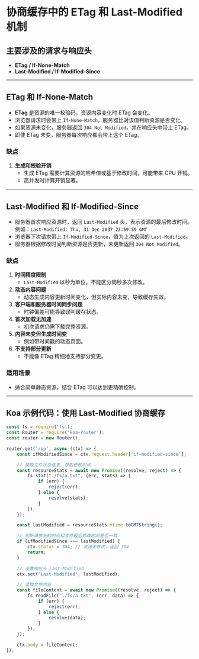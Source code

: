 # 协商缓存中的 ETag 和 Last-Modified 机制

## 主要涉及的请求与响应头

- **ETag / If-None-Match**
- **Last-Modified / If-Modified-Since**

---

## ETag 和 If-None-Match

- **ETag** 是资源的唯一校验码，资源内容变化时 ETag 会变化。
- 浏览器请求时会带上 `If-None-Match`，服务器比对该值判断资源是否变化。
- 如果资源未变化，服务器返回 `304 Not Modified`，并在响应头中带上 ETag。
- 即使 ETag 未变，服务器每次响应都会带上这个 ETag。

### 缺点

1. **生成和校验开销**  
   - 生成 ETag 需要计算资源的哈希值或基于修改时间，可能带来 CPU 开销。  
   - 高并发时计算开销显著。

---

## Last-Modified 和 If-Modified-Since

- 服务器首次响应资源时，返回 `Last-Modified` 头，表示资源的最后修改时间。  
  例如：`Last-Modified: Thu, 31 Dec 2037 23:59:59 GMT`  
- 浏览器下次请求带上 `If-Modified-Since`，值为上次返回的 `Last-Modified`。  
- 服务器根据修改时间判断资源是否更新，未更新返回 `304 Not Modified`。

### 缺点

1. **时间精度限制**  
   - `Last-Modified` 以秒为单位，不能区分同秒多次修改。  
2. **动态内容问题**  
   - 动态生成内容更新时间变化，但实际内容未变，导致缓存失效。  
3. **客户端和服务器时间同步问题**  
   - 时钟偏差可能导致误判缓存状态。  
4. **首次加载无加速**  
   - 初次请求仍需下载完整资源。  
5. **内容未变但生成时间变**  
   - 例如带时间戳的动态页面。  
6. **不支持部分更新**  
   - 不能像 ETag 精细地支持部分变更。

### 适用场景

- 适合简单静态资源，结合 ETag 可以达到更精确控制。

---

## Koa 示例代码：使用 Last-Modified 协商缓存

```js
const fs = require('fs');
const Router = require('koa-router');
const router = new Router();

router.get('/pp', async (ctx) => {
    const ifModifiedSince = ctx.request.header['if-modified-since'];

    // 读取文件状态信息，获取修改时间
    const resourceStats = await new Promise((resolve, reject) => {
        fs.stat("./fs/a.txt", (err, stats) => {
            if (err) {
                reject(err);
            } else {
                resolve(stats);
            }
        });
    });

    const lastModified = resourceStats.mtime.toGMTString();

    // 判断请求头的时间和文件最后修改时间是否一致
    if (ifModifiedSince === lastModified) {
        ctx.status = 304; // 资源未修改，返回 304
        return;
    }

    // 设置响应头 Last-Modified
    ctx.set('Last-Modified', lastModified);

    // 读取文件内容
    const fileContent = await new Promise((resolve, reject) => {
        fs.readFile("./fs/a.txt", (err, data) => {
            if (err) {
                reject(err);
            } else {
                resolve(data);
            }
        });
    });

    ctx.body = fileContent;
});
